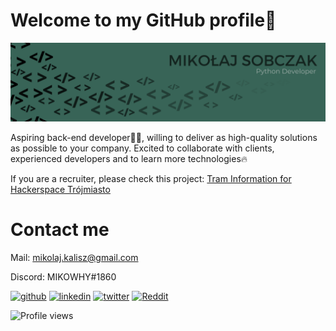 # Welcome to my GitHub profile👋
![](https://github.com/mikowhyHUB/mikowhyHUB/blob/main/ms_banner.png?raw=true)

Aspiring back-end developer🧑‍💻, willing to deliver as high-quality solutions as possible to your company. Excited to collaborate with clients, experienced developers and to learn more technologies🔥

If you are a recruiter, please check this project: [Tram Information for Hackerspace Trójmiasto](https://github.com/mikowhyHUB/hs3-traminformation)
# Contact me
Mail: mikolaj.kalisz@gmail.com 

Discord: MIKOWHY#1860

[<img src='https://cdn.jsdelivr.net/npm/simple-icons@3.0.1/icons/github.svg' alt='github' height='40'>](https://github.com/mikowhyHUB)  [<img src='https://cdn.jsdelivr.net/npm/simple-icons@3.0.1/icons/linkedin.svg' alt='linkedin' height='40'>](https://www.linkedin.com/in/mikobczak/) [<img src='https://cdn.jsdelivr.net/npm/simple-icons@3.0.1/icons/twitter.svg' alt='twitter' height='40'>](https://twitter.com/_mikowhy)  [<img src='https://cdn.jsdelivr.net/npm/simple-icons@3.0.1/icons/reddit.svg' alt='Reddit' height='40'>](https://www.reddit.com/user/_mikowhy)  

![Profile views](https://gpvc.arturio.dev/mikowhyHUB)  
